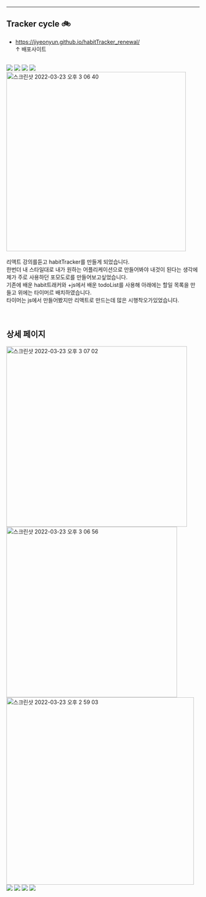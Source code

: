 ***

## Tracker cycle 🚲
* <https://jiyeonyun.github.io/habitTracker_renewal/>
<br>↑ 배포사이트
<br>
<img src="https://img.shields.io/badge/React-61DAFB?style=flat-square&logo=React&logoColor=white"/>
<img src="https://img.shields.io/badge/Visual Studio Code-007ACC?style=flat-square&logo=Visual Studio Code&logoColor=white"/>
<img src="https://img.shields.io/badge/Git hub-181717?style=flat-square&logo=Github&logoColor=white"/>
<img src="https://img.shields.io/badge/Yarn-2C8EBB?style=flat-square&logo=Yarn&logoColor=white"/>
<br>
<img width="468" alt="스크린샷 2022-03-23 오후 3 06 40" src="https://user-images.githubusercontent.com/94913420/159634790-a3939913-7880-4a5a-8e05-0b059c3abb8d.png">
<br> <br>
리액트 강의를듣고 habitTracker를 만들게 되었습니다.<br>
한번더 내 스타일대로 내가 원하는 어플리케이션으로 만들어봐야 내것이 된다는 생각에 제가 주로 사용하던 포모도로를 만들어보고싶었습니다.<br>
기존에 배운 habit트래커와 +js에서 배운 todoList를 사용해 아래에는 할일 목록을 만들고 위에는 타이머르 배치하였습니다. <br>
타이머는 js에서 만들어봤지만 리액트로 만드는데 많은 시행착오가있었습니다.<br>
<br>
<br>


## 상세 페이지
<img width="471" alt="스크린샷 2022-03-23 오후 3 07 02" src="https://user-images.githubusercontent.com/94913420/159634533-b8352b80-49eb-4527-a5a9-01667bff6c91.png">
<img width="445" alt="스크린샷 2022-03-23 오후 3 06 56" src="https://user-images.githubusercontent.com/94913420/159634537-283d289b-5577-4f04-bf89-e61ea261be30.png">
<img width="489" alt="스크린샷 2022-03-23 오후 2 59 03" src="https://user-images.githubusercontent.com/94913420/159634546-c4047632-5fae-4c84-9445-c757616736e9.png">
<img src="https://user-images.githubusercontent.com/94913420/159634568-661e7fad-fe5d-4b87-9f11-532523417096.gif">
<img src="https://user-images.githubusercontent.com/94913420/159634582-ba67ce08-c8d3-4c5a-9712-176ce3238795.gif">
<img src="https://user-images.githubusercontent.com/94913420/159634590-78dbcd8d-1b07-4376-b831-6777593ee542.gif">
<img src="https://user-images.githubusercontent.com/94913420/159634592-5065e2ea-f157-40c6-aa64-a9f6b8af27d3.gif">
